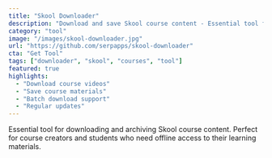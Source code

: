```yaml
---
title: "Skool Downloader"
description: "Download and save Skool course content - Essential tool for course creators"
category: "tool"
image: "/images/skool-downloader.jpg"
url: "https://github.com/serpapps/skool-downloader"
cta: "Get Tool"
tags: ["downloader", "skool", "courses", "tool"]
featured: true
highlights:
  - "Download course videos"
  - "Save course materials"
  - "Batch download support"
  - "Regular updates"
---
```


Essential tool for downloading and archiving Skool course content. Perfect for course creators and students who need offline access to their learning materials.